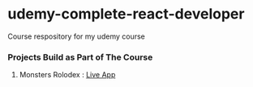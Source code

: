 # udemy-complete-react-developer
Course respository for my udemy course 

### Projects Build as Part of The Course

1. Monsters Rolodex : [Live App](https://hridayeshsharma.com/monsters-rolodex/)
